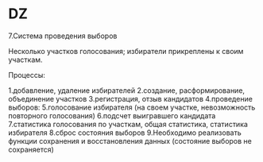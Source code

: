 # DZ
7.Система проведения выборов

Несколько участков голосования; избиратели прикреплены к своим участкам.

Процессы:

1.добавление, удаление избирателей
2.создание, расформирование, объединение участков
3.регистрация, отзыв кандидатов
4.проведение выборов:
5.голосование избирателя (на своем участке, невозможность повторного голосования)
6.подсчет выигравшего кандидата
7.статистика голосования по участкам, общая статистика, статистика избирателя
8.сброс состояния выборов
9.Необходимо реализовать функции сохранения и восстановления данных (состояние выборов не сохраняется)
